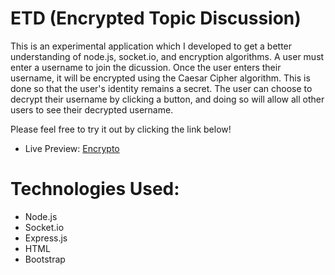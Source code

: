 # ETD (Encrypted Topic Discussion)

This is an experimental application which I developed to get a better understanding of node.js, socket.io, and encryption algorithms. A user must enter a username to join the dicussion. Once the user enters their username, it will be encrypted using the Caesar Cipher algorithm. This is done so that the user's identity remains a secret. The user can choose to decrypt their username by clicking a button, and doing so will allow all other users to see their decrypted username.

Please feel free to try it out by clicking the link below!

* Live Preview: [Encrypto](https://encrypto.herokuapp.com)


# Technologies Used:

* Node.js
* Socket.io 
* Express.js 
* HTML
* Bootstrap
